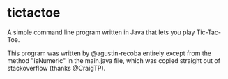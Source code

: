 # tictactoe
A simple command line program written in Java that lets you play Tic-Tac-Toe. 

This program was written by @agustin-recoba entirely except from the method "isNumeric" in the main.java file, which was copied straight out of stackoverflow (thanks @CraigTP).
